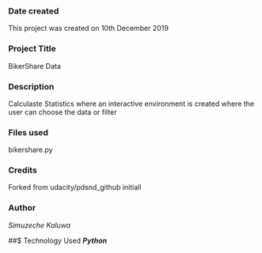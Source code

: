 ### Date created
This project was created on 10th December 2019

### Project Title
BikerShare Data

### Description
Calculaste Statistics where an interactive environment is created where the user can choose the data or filter

### Files used
bikershare.py

### Credits
Forked from udacity/pdsnd_github initiall

### Author
*Simuzeche Kaluwa*

##$ Technology Used
***Python***


